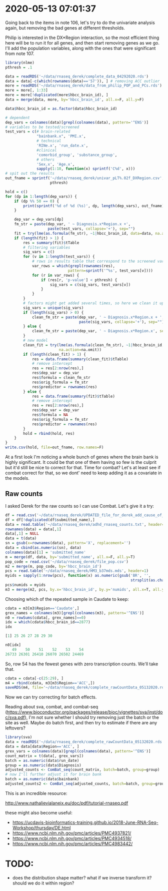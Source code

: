 # 2020-05-13 07:01:37

Going back to the items in note 106, let's try to do the univariate analysis
again, but removing the bad genes at different thresholds.

Philip is interested in the DX*Region interaction, so the most efficient thing
here will be to run it for all genes, and then start removing genes as we go.
I'll add the population variables, along with the ones that were significant
from note 107.

```r
library(nlme)
pthresh = .1

data = readRDS('~/data/rnaseq_derek/complete_data_04292020.rds')
data = data[-c(which(rownames(data)=='57')), ] # removing ACC outlier
more = readRDS('~/data/rnaseq_derek/data_from_philip_POP_and_PCs.rds')
more = more[, 1:33]
more = more[!duplicated(more$hbcc_brain_id), ]
data = merge(data, more, by='hbcc_brain_id', all.x=F, all.y=F)

data$hbcc_brain_id = as.factor(data$hbcc_brain_id)

# dependent
dep_vars = colnames(data)[grepl(colnames(data), pattern='^ENS')]
# variables to be tested/screened
test_vars = c(# brain-related
              "bainbank.x", 'PMI.x',
              # technical
              'RINe.x', 'run_date.x',
              #clinical
              'comorbid_group', 'substance_group',
              # others
              'Sex.x', 'Age.x',
              sapply(1:10, function(x) sprintf('C%d', x)))
# spit out the results
out_fname = sprintf('~/data/rnaseq_derek/univar_pLT%.02f_DXRegion.csv',
                    pthresh)

hold = c()
for (dp in 1:length(dep_vars)) {
    if (dp %% 50 == 0) {
        print(sprintf('%d of %d (%s)', dp, length(dep_vars), out_fname))
    }

    dep_var = dep_vars[dp]
    fm_str = paste(dep_var, ' ~ Diagnosis.x*Region.x +',
                   paste(test_vars, collapse='+'), sep="")
    fit = try(lme(as.formula(fm_str), ~1|hbcc_brain_id, data=data, na.action=na.omit))
    if (length(fit) > 1) {
        res = summary(fit)$tTable
        # filtering variables
        sig_vars = c()
        for (v in 1:length(test_vars)) {
            # rows in results table that correspond to the screened variable
            var_rows = which(grepl(rownames(res),
                            pattern=sprintf('^%s', test_vars[v])))
            for (r in var_rows) {
                if (res[r, 'p-value'] < pthresh) {
                    sig_vars = c(sig_vars, test_vars[v])
                }
            }
        }
        # factors might get added several times, so here we clean it up
        sig_vars = unique(sig_vars)
        if (length(sig_vars) > 0) {
            clean_fm_str = paste(dep_var, ' ~ Diagnosis.x*Region.x + ',
                                 paste(sig_vars, collapse='+'), sep="")
        } else {
            clean_fm_str = paste(dep_var, ' ~ Diagnosis.x*Region.x', sep="")
        }
        # new model
        clean_fit = try(lme(as.formula(clean_fm_str), ~1|hbcc_brain_id, data=data,
                        na.action=na.omit))
        if (length(clean_fit) > 1) {
            res = data.frame(summary(clean_fit)$tTable)
            # remove intercept
            res = res[2:nrow(res),]
            res$dep_var = dep_var
            res$formula = clean_fm_str
            res$orig_formula = fm_str
            res$predictor = rownames(res)
        } else {
            res = data.frame(summary(fit)$tTable)
            # remove intercept
            res = res[2:nrow(res),]
            res$dep_var = dep_var
            res$formula = NA
            res$orig_formula = fm_str
            res$predictor = rownames(res)
        }
        hold = rbind(hold, res)
    }
}
write.csv(hold, file=out_fname, row.names=F)
```

At a first look I'm noticing a whole bunch of genes where the brain bank is
highly significant. It could be that one of them having so few is the culprit
but it'd still be nice to correct for that. Time for combat? Let's at least see
if combat correct for that, so we dont' need to keep adding it as a covariate in
the models.

## Raw counts

I asked Derek for the raw counts so I can use Combat. Let's give it a try:

```r
df = read.csv('~/data/rnaseq_derek/UPDATED_file_for_derek_add_cause_of_death.csv')
df = df[!duplicated(df$submitted_name),]
data = read.table('~/data/rnaseq_derek/adhd_rnaseq_counts.txt', header=1)
rownames(data) = data[,1]
data[,1] = NULL
data = t(data)
sn = gsub(x=rownames(data), pattern='X', replacement='')
data = cbind(as.numeric(sn), data)
colnames(data)[1] = 'submitted_name'
m = merge(df, data, by='submitted_name', all.x=F, all.y=T)
pop_code = read.csv('~/data/rnaseq_derek/file_pop.csv')
m2 = merge(m, pop_code, by='hbcc_brain_id')
pcs = read.table('~/data/rnaseq_derek/HM3_b37mds.mds', header=1)
myids = sapply(1:nrow(pcs), function(x) as.numeric(gsub('BR', '',
                                                        strsplit(as.character(pcs[x,'IID']), '_')[[1]][1])))
pcs$numids = myids
m3 = merge(m2, pcs, by.x='hbcc_brain_id', by.y='numids', all.x=T, all.y=F)
```

Choosing which of the repeated sample in Caudate to keep:

```r
cdata = m3[m3$Region=='Caudate',]
grex_names = colnames(m3)[grepl(colnames(m3), pattern='^ENS')]
n0 = rowSums(cdata[, grex_names]==0)
idx = which(cdata$hbcc_brain_id==2877)
idx

[1] 25 26 27 28 29 30

n0[idx]
   49    50    51    52    53    54 
26733 26301 26410 26070 26502 24469 
```

So, row 54 has the fewest genes with zero transcription counts. We'll take that.

```r
cdata = cdata[-c(25:29), ]
m4 = rbind(cdata, m3[m3$Region=='ACC',])
saveRDS(m4, file='~/data/rnaseq_derek/complete_rawCountData_05132020.rds')
```

Now we can try correcting for batch effects.

Reading about sva, combat, and combat-seq
(https://www.bioconductor.org/packages/release/bioc/vignettes/sva/inst/doc/sva.pdf),
I'm not sure whether I should try removing just the batch or the site as well.
Maybe do batch first, and then try to estimate if there are any leftovers?

```r
library(sva)
data = readRDS('~/data/rnaseq_derek/complete_rawCountData_05132020.rds')
data = data[data$Region=='ACC', ]
grex_vars = colnames(data)[grepl(colnames(data), pattern='^ENS')]
count_matrix = t(data[, grex_vars])
batch = as.numeric(data$run_date)
group = as.numeric(data$Diagnosis)
adjusted_counts <- ComBat_seq(count_matrix, batch=batch, group=group)
# now I'll further adjust it for brain bank
batch = as.numeric(data$bainbank)
adjusted_counts2 <- ComBat_seq(adjusted_counts, batch=batch, group=group)
```

This is an incredible resource:

http://www.nathalievialaneix.eu/doc/pdf/tutorial-rnaseq.pdf

these might also become useful:

* https://ucdavis-bioinformatics-training.github.io/2018-June-RNA-Seq-Workshop/thursday/DE.html
* https://www.ncbi.nlm.nih.gov/pmc/articles/PMC4937821/
* https://www.ncbi.nlm.nih.gov/pmc/articles/PMC4934518/
* https://www.ncbi.nlm.nih.gov/pmc/articles/PMC4983442/
  
# TODO:
 * does the distribution shape matter? what if we inverse transform it? should
   we do it within region?